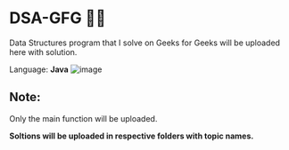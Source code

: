 # DSA-GFG 👨‍💻

Data Structures program that I solve on Geeks for Geeks will be uploaded here with solution.

Language: __Java__ ![image](https://user-images.githubusercontent.com/71887222/122535037-c8c88180-d040-11eb-8571-03a0de1df126.png)


## Note: ## 
Only the main function will be uploaded.


__Soltions will be uploaded in respective folders with topic names.__
